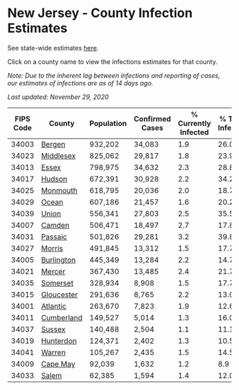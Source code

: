 # New Jersey - County Infection Estimates

See state-wide estimates [here](/infections/us-nj).

Click on a county name to view the infections estimates for that county.

*Note: Due to the inherent lag between infections and reporting of cases, our estimates of infections are as of 14 days ago.*

*Last updated: November 29, 2020*

|   FIPS Code |                   County |   Population |   Confirmed Cases |   % Currently Infected |   % Total Infected |
|-------------|--------------------------|--------------|-------------------|------------------------|--------------------|
|       34003 |         [Bergen](bergen) |      932,202 |            34,083 |                    1.9 |               26.0 |
|       34023 |   [Middlesex](middlesex) |      825,062 |            29,817 |                    1.8 |               23.9 |
|       34013 |           [Essex](essex) |      798,975 |            34,632 |                    2.3 |               28.8 |
|       34017 |         [Hudson](hudson) |      672,391 |            30,928 |                    2.2 |               34.2 |
|       34025 |     [Monmouth](monmouth) |      618,795 |            20,036 |                    2.0 |               18.7 |
|       34029 |           [Ocean](ocean) |      607,186 |            21,457 |                    1.6 |               20.2 |
|       34039 |           [Union](union) |      556,341 |            27,803 |                    2.5 |               35.5 |
|       34007 |         [Camden](camden) |      506,471 |            18,497 |                    2.7 |               17.8 |
|       34031 |       [Passaic](passaic) |      501,826 |            29,281 |                    3.2 |               39.8 |
|       34027 |         [Morris](morris) |      491,845 |            13,312 |                    1.5 |               17.7 |
|       34005 | [Burlington](burlington) |      445,349 |            13,284 |                    2.2 |               14.7 |
|       34021 |         [Mercer](mercer) |      367,430 |            13,485 |                    2.4 |               21.7 |
|       34035 |     [Somerset](somerset) |      328,934 |             8,908 |                    1.5 |               17.7 |
|       34015 | [Gloucester](gloucester) |      291,636 |             8,765 |                    2.2 |               13.0 |
|       34001 |     [Atlantic](atlantic) |      263,670 |             7,823 |                    1.9 |               12.6 |
|       34011 | [Cumberland](cumberland) |      149,527 |             5,014 |                    1.3 |               16.0 |
|       34037 |         [Sussex](sussex) |      140,488 |             2,504 |                    1.1 |               11.1 |
|       34019 |   [Hunterdon](hunterdon) |      124,371 |             2,402 |                    1.3 |               10.5 |
|       34041 |         [Warren](warren) |      105,267 |             2,435 |                    1.5 |               14.5 |
|       34009 |     [Cape May](cape-may) |       92,039 |             1,632 |                    1.2 |                8.9 |
|       34033 |           [Salem](salem) |       62,385 |             1,594 |                    1.4 |               12.0 |